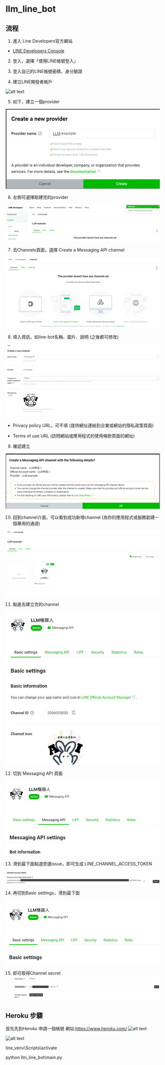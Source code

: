 # llm_line_bot

## 流程
1. 進入 Line Developers官方網站
- [LINE Developers Console](https://developers.line.biz/zh-hant/)

2. 登入，選擇「使用LINE帳號登入」

3. 登入自己的LINE帳號密碼、身分驗證

4. 建立LINE開發者帳戶

![alt text](images\image.png)

5. 如下，建立一個provider

![alt text](images\image-1.png)

6. 左側可選擇剛建完的provider

![alt text](images\image-2.png)

7. 去Channels頁面，選擇 Create a Messaging API channel

![alt text](images\image-3.png)

8. 填入資訊，如line-bot名稱、圖片、說明 (之後都可修改)

![alt text](images\image-4.png)

- Privacy policy URL，可不填 (提供網址連結到企業或網站的隱私政策頁面)

- Terms of use URL (訪問網站或應用程式的使用條款頁面的網址)

9. 確認建立

![alt text](images\image-5.png)

10. 回到channel介面，可以看到成功新增channel (為你的應用程式或服務創建一個專用的通道)

![alt text](images\image-6.png)

11. 點進去建立完的channel

![alt text](images\image-7.png)

12. 切到 Messaging API 頁面

![alt text](images\image-9.png)

13. 滑到最下面點選旁邊issue，即可生成 LINE_CHANNEL_ACCESS_TOKEN

![alt text](images\image-11.png)

14. 再切到Basic settings，滑到最下面 

![alt text](images\image-12.png)


15. 即可取得Channel secret
![alt text](images\image-13.png)







## Heroku 步驟

首先先到Heroko 申請一個帳號
網站:https://www.heroku.com/
![alt text](image-14.png)


![alt text](image-15.png)




line_venv\Scripts\activate 

python llm_line_bot\main.py